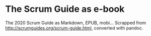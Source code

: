 # The Scrum Guide as e-book
The 2020 Scrum Guide as Markdown, EPUB, mobi... Scrapped from http://scrumguides.org/scrum-guide.html, converted with pandoc.
